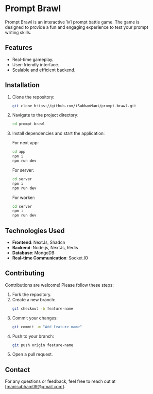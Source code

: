 # Prompt Brawl

Prompt Brawl is an interactive 1v1 prompt battle game. The game is designed to provide a fun and engaging experience to test your prompt writing skills.

## Features

- Real-time gameplay.
- User-friendly interface.
- Scalable and efficient backend.

## Installation

1. Clone the repository:
   ```bash
   git clone https://github.com/iSubhamMani/prompt-brawl.git
   ```
2. Navigate to the project directory:
   ```bash
   cd prompt-brawl
   ```
3. Install dependencies and start the application:

   For next app:

   ```bash
   cd app
   npm i
   npm run dev
   ```

   For server:

   ```bash
   cd server
   npm i
   npm run dev
   ```

   For worker:

   ```bash
   cd server
   npm i
   npm run dev
   ```

## Technologies Used

- **Frontend**: NextJs, Shadcn
- **Backend**: Node.js, NextJs, Redis
- **Database**: MongoDB
- **Real-time Communication**: Socket.IO

## Contributing

Contributions are welcome! Please follow these steps:

1. Fork the repository.
2. Create a new branch:
   ```bash
   git checkout -b feature-name
   ```
3. Commit your changes:
   ```bash
   git commit -m "Add feature-name"
   ```
4. Push to your branch:
   ```bash
   git push origin feature-name
   ```
5. Open a pull request.

## Contact

For any questions or feedback, feel free to reach out at [manisubham09@gmail.com].
